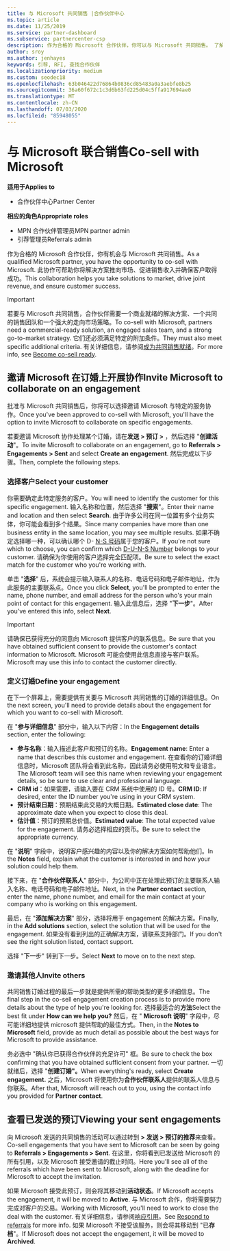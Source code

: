 ```yaml
---
title: 与 Microsoft 共同销售 |合作伙伴中心
ms.topic: article
ms.date: 11/25/2019
ms.service: partner-dashboard
ms.subservice: partnercenter-csp
description: 作为合格的 Microsoft 合作伙伴，你可以与 Microsoft 共同销售。 了解如何定义预订、邀请 Microsoft 协作或查看已发送的预订。
author: sroy
ms.author: jenhayes
keywords: 引荐, RFI, 查找合作伙伴
ms.localizationpriority: medium
ms.custom: seodec18
ms.openlocfilehash: 63b046422d76864b0836cd85483a0a3aebfe8b25
ms.sourcegitcommit: 36a60f672c1c3d6b63fd225d04c5ffa917694ae0
ms.translationtype: MT
ms.contentlocale: zh-CN
ms.lasthandoff: 07/03/2020
ms.locfileid: "85948055"
---
```

# <a name="co-sell-with-microsoft"></a><span data-ttu-id="2c794-105">与 Microsoft 联合销售</span><span class="sxs-lookup"><span data-stu-id="2c794-105">Co-sell with Microsoft</span></span>

<span data-ttu-id="2c794-106">**适用于**</span><span class="sxs-lookup"><span data-stu-id="2c794-106">**Applies to**</span></span>

-  <span data-ttu-id="2c794-107">合作伙伴中心</span><span class="sxs-lookup"><span data-stu-id="2c794-107">Partner Center</span></span>

<span data-ttu-id="2c794-108">**相应的角色**</span><span class="sxs-lookup"><span data-stu-id="2c794-108">**Appropriate roles**</span></span>

- <span data-ttu-id="2c794-109">MPN 合作伙伴管理员</span><span class="sxs-lookup"><span data-stu-id="2c794-109">MPN partner admin</span></span>
- <span data-ttu-id="2c794-110">引荐管理员</span><span class="sxs-lookup"><span data-stu-id="2c794-110">Referrals admin</span></span>

<span data-ttu-id="2c794-111">作为合格的 Microsoft 合作伙伴，你有机会与 Microsoft 共同销售。</span><span class="sxs-lookup"><span data-stu-id="2c794-111">As a qualified Microsoft partner, you have the opportunity to co-sell with Microsoft.</span></span> <span data-ttu-id="2c794-112">此协作可帮助你将解决方案推向市场、促进销售收入并确保客户取得成功。</span><span class="sxs-lookup"><span data-stu-id="2c794-112">This collaboration helps you take solutions to market, drive joint revenue, and ensure customer success.</span></span>

> [!IMPORTANT]
> <span data-ttu-id="2c794-113">若要与 Microsoft 共同销售，合作伙伴需要一个商业就绪的解决方案、一个共同的销售团队和一个强大的走向市场策略。</span><span class="sxs-lookup"><span data-stu-id="2c794-113">To co-sell with Microsoft, partners need a commercial-ready solution, an engaged sales team, and a strong go-to-market strategy.</span></span> <span data-ttu-id="2c794-114">它们还必须满足特定的附加条件。</span><span class="sxs-lookup"><span data-stu-id="2c794-114">They must also meet specific additional criteria.</span></span> <span data-ttu-id="2c794-115">有关详细信息，请参阅[成为共同销售就绪](https://partner.microsoft.com/reach-customers/selling-with-microsoft#become-ready)。</span><span class="sxs-lookup"><span data-stu-id="2c794-115">For more info, see [Become co-sell ready](https://partner.microsoft.com/reach-customers/selling-with-microsoft#become-ready).</span></span>

## <a name="invite-microsoft-to-collaborate-on-an-engagement"></a><span data-ttu-id="2c794-116">邀请 Microsoft 在订婚上开展协作</span><span class="sxs-lookup"><span data-stu-id="2c794-116">Invite Microsoft to collaborate on an engagement</span></span>

<span data-ttu-id="2c794-117">批准与 Microsoft 共同销售后，你将可以选择邀请 Microsoft 与特定的服务协作。</span><span class="sxs-lookup"><span data-stu-id="2c794-117">Once you've been approved to co-sell with Microsoft, you'll have the option to invite Microsoft to collaborate on specific engagements.</span></span>

<span data-ttu-id="2c794-118">若要邀请 Microsoft 协作处理某个订婚，请在**发送 > 预订 >** ，然后选择 "**创建活动**"。</span><span class="sxs-lookup"><span data-stu-id="2c794-118">To invite Microsoft to collaborate on an engagement, go to **Referrals > Engagements > Sent** and select **Create an engagement**.</span></span> <span data-ttu-id="2c794-119">然后完成以下步骤。</span><span class="sxs-lookup"><span data-stu-id="2c794-119">Then, complete the following steps.</span></span>

### <a name="select-your-customer"></a><span data-ttu-id="2c794-120">选择客户</span><span class="sxs-lookup"><span data-stu-id="2c794-120">Select your customer</span></span>

<span data-ttu-id="2c794-121">你需要确定此特定服务的客户。</span><span class="sxs-lookup"><span data-stu-id="2c794-121">You will need to identify the customer for this specific engagement.</span></span> <span data-ttu-id="2c794-122">输入名称和位置，然后选择 "**搜索**"。</span><span class="sxs-lookup"><span data-stu-id="2c794-122">Enter their name and location and then select **Search**.</span></span> <span data-ttu-id="2c794-123">由于许多公司在同一位置有多个业务实体，你可能会看到多个结果。</span><span class="sxs-lookup"><span data-stu-id="2c794-123">Since many companies have more than one business entity in the same location, you may see multiple results.</span></span> <span data-ttu-id="2c794-124">如果不确定选择哪一种，可以确认哪个 D- [N-S 号码](https://www.dnb.com/duns-number.html)属于您的客户。</span><span class="sxs-lookup"><span data-stu-id="2c794-124">If you're not sure which to choose, you can confirm which [D-U-N-S Number](https://www.dnb.com/duns-number.html) belongs to your customer.</span></span> <span data-ttu-id="2c794-125">请确保为你使用的客户选择完全匹配项。</span><span class="sxs-lookup"><span data-stu-id="2c794-125">Be sure to select the exact match for the customer who you're working with.</span></span> 

<span data-ttu-id="2c794-126">单击 "**选择**" 后，系统会提示输入联系人的名称、电话号码和电子邮件地址，作为此服务的主要联系点。</span><span class="sxs-lookup"><span data-stu-id="2c794-126">Once you click **Select**, you'll be prompted to enter the name, phone number, and email address for the person who's your main point of contact for this engagement.</span></span> <span data-ttu-id="2c794-127">输入此信息后，选择 "**下一步**"。</span><span class="sxs-lookup"><span data-stu-id="2c794-127">After you've entered this info, select **Next**.</span></span>

> [!IMPORTANT]
> <span data-ttu-id="2c794-128">请确保已获得充分的同意向 Microsoft 提供客户的联系信息。</span><span class="sxs-lookup"><span data-stu-id="2c794-128">Be sure that you have obtained sufficient consent to provide the customer's contact information to Microsoft.</span></span> <span data-ttu-id="2c794-129">Microsoft 可能会使用此信息直接与客户联系。</span><span class="sxs-lookup"><span data-stu-id="2c794-129">Microsoft may use this info to contact the customer directly.</span></span>

### <a name="define-your-engagement"></a><span data-ttu-id="2c794-130">定义订婚</span><span class="sxs-lookup"><span data-stu-id="2c794-130">Define your engagement</span></span>

<span data-ttu-id="2c794-131">在下一个屏幕上，需要提供有关要与 Microsoft 共同销售的订婚的详细信息。</span><span class="sxs-lookup"><span data-stu-id="2c794-131">On the next screen, you'll need to provide details about the engagement for which you want to co-sell with Microsoft.</span></span>

<span data-ttu-id="2c794-132">在 "**参与详细信息**" 部分中，输入以下内容：</span><span class="sxs-lookup"><span data-stu-id="2c794-132">In the **Engagement details** section, enter the following:</span></span>
- <span data-ttu-id="2c794-133">**参与名称**：输入描述此客户和预订的名称。</span><span class="sxs-lookup"><span data-stu-id="2c794-133">**Engagement name**: Enter a name that describes this customer and engagement.</span></span> <span data-ttu-id="2c794-134">在查看你的订婚详细信息时，Microsoft 团队将会看到此名称，因此请务必使用明文和专业语言。</span><span class="sxs-lookup"><span data-stu-id="2c794-134">The Microsoft team will see this name when reviewing your engagement details, so be sure to use clear and professional language.</span></span>
- <span data-ttu-id="2c794-135">**CRM id**：如果需要，请输入要在 CRM 系统中使用的 ID 号。</span><span class="sxs-lookup"><span data-stu-id="2c794-135">**CRM ID**: If desired, enter the ID number you're using in your CRM system.</span></span>
- <span data-ttu-id="2c794-136">**预计结束日期**：预期结束此交易的大概日期。</span><span class="sxs-lookup"><span data-stu-id="2c794-136">**Estimated close date**: The approximate date when you expect to close this deal.</span></span>
- <span data-ttu-id="2c794-137">**估计值**：预订的预期总价值。</span><span class="sxs-lookup"><span data-stu-id="2c794-137">**Estimated value**: The total expected value for the engagement.</span></span> <span data-ttu-id="2c794-138">请务必选择相应的货币。</span><span class="sxs-lookup"><span data-stu-id="2c794-138">Be sure to select the appropriate currency.</span></span>

<span data-ttu-id="2c794-139">在 "**说明**" 字段中，说明客户感兴趣的内容以及你的解决方案如何帮助他们。</span><span class="sxs-lookup"><span data-stu-id="2c794-139">In the **Notes** field, explain what the customer is interested in and how your solution could help them.</span></span>

 <span data-ttu-id="2c794-140">接下来，在 "**合作伙伴联系人**" 部分中，为公司中正在处理此预订的主要联系人输入名称、电话号码和电子邮件地址。</span><span class="sxs-lookup"><span data-stu-id="2c794-140">Next, in the **Partner contact** section, enter the name, phone number, and email for the main contact at your company who is working on this engagement.</span></span>

<span data-ttu-id="2c794-141">最后，在 "**添加解决方案**" 部分，选择将用于 engagement 的解决方案。</span><span class="sxs-lookup"><span data-stu-id="2c794-141">Finally, in the **Add solutions** section, select the solution that will be used for the engagement.</span></span> <span data-ttu-id="2c794-142">如果没有看到列出的正确解决方案，请联系支持部门。</span><span class="sxs-lookup"><span data-stu-id="2c794-142">If you don't see the right solution listed, contact support.</span></span>

<span data-ttu-id="2c794-143">选择 "**下一**步" 转到下一步。</span><span class="sxs-lookup"><span data-stu-id="2c794-143">Select **Next** to move on to the next step.</span></span>

### <a name="invite-others"></a><span data-ttu-id="2c794-144">邀请其他人</span><span class="sxs-lookup"><span data-stu-id="2c794-144">Invite others</span></span>

<span data-ttu-id="2c794-145">共同销售订婚过程的最后一步就是提供所需的帮助类型的更多详细信息。</span><span class="sxs-lookup"><span data-stu-id="2c794-145">The final step in the co-sell engagement creation process is to provide more details about the type of help you're looking for.</span></span> <span data-ttu-id="2c794-146">选择最适合的**方法**</span><span class="sxs-lookup"><span data-stu-id="2c794-146">Select the best fit under **How can we help you?**</span></span> <span data-ttu-id="2c794-147">然后，在 " **Microsoft 说明**" 字段中，尽可能详细地提供 microsoft 提供帮助的最佳方式。</span><span class="sxs-lookup"><span data-stu-id="2c794-147">Then, in the **Notes to Microsoft** field, provide as much detail as possible about the best ways for Microsoft to provide assistance.</span></span>

<span data-ttu-id="2c794-148">务必选中 "确认你已获得合作伙伴的充足许可" 框。</span><span class="sxs-lookup"><span data-stu-id="2c794-148">Be sure to check the box confirming that you have obtained sufficient consent from your partner.</span></span> <span data-ttu-id="2c794-149">一切就绪后，选择 "**创建订婚"。**</span><span class="sxs-lookup"><span data-stu-id="2c794-149">When everything's ready, select **Create engagement.**</span></span> <span data-ttu-id="2c794-150">之后，Microsoft 将使用你为**合作伙伴联系人**提供的联系人信息与你联系。</span><span class="sxs-lookup"><span data-stu-id="2c794-150">After that, Microsoft will reach out to you, using the contact info you provided for **Partner contact**.</span></span>

## <a name="viewing-your-sent-engagements"></a><span data-ttu-id="2c794-151">查看已发送的预订</span><span class="sxs-lookup"><span data-stu-id="2c794-151">Viewing your sent engagements</span></span>

<span data-ttu-id="2c794-152">向 Microsoft 发送的共同销售的活动可以通过转到 **> 发送 > 预订的推荐**来查看。</span><span class="sxs-lookup"><span data-stu-id="2c794-152">Co-sell engagements that you have sent to Microsoft can be seen by going to **Referrals > Engagements > Sent**.</span></span> <span data-ttu-id="2c794-153">在这里，你将看到已发送给 Microsoft 的所有引用，以及 Microsoft 接受邀请的截止时间。</span><span class="sxs-lookup"><span data-stu-id="2c794-153">Here you'll see all of the referrals which have been sent to Microsoft, along with the deadline for Microsoft to accept the invitation.</span></span>

<span data-ttu-id="2c794-154">如果 Microsoft 接受此预订，则会将其移动到**活动状态**。</span><span class="sxs-lookup"><span data-stu-id="2c794-154">If Microsoft accepts the engagement, it will be moved to **Active**.</span></span> <span data-ttu-id="2c794-155">与 Microsoft 合作，你将需要努力完成对客户的交易。</span><span class="sxs-lookup"><span data-stu-id="2c794-155">Working with Microsoft, you'll need to work to close the deal with the customer.</span></span> <span data-ttu-id="2c794-156">有关详细信息，请参阅[响应引用](responding-to-referrals.md)。</span><span class="sxs-lookup"><span data-stu-id="2c794-156">See [Respond to referrals](responding-to-referrals.md) for more info.</span></span> <span data-ttu-id="2c794-157">如果 Microsoft 不接受该服务，则会将其移动到 "已**存档**"。</span><span class="sxs-lookup"><span data-stu-id="2c794-157">If Microsoft does not accept the engagement, it will be moved to **Archived**.</span></span>
